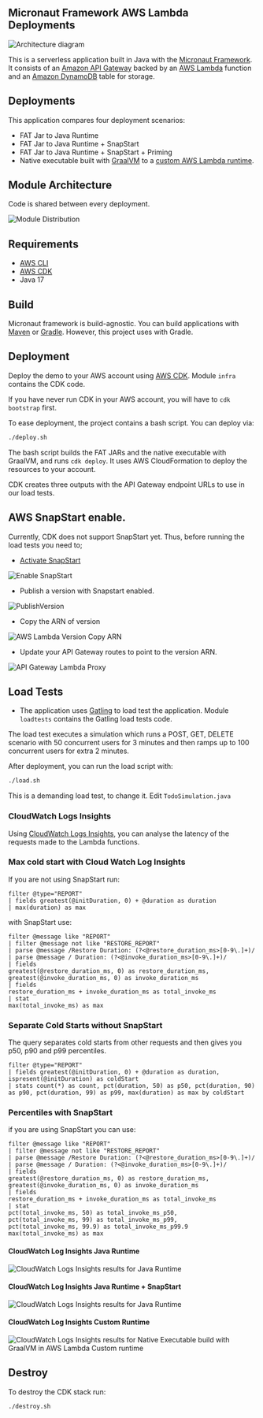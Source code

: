 ## Micronaut Framework AWS Lambda Deployments

![Architecture diagram](architecture.png)

This is a serverless application built in Java with the [Micronaut Framework](https://micronaut.io). It consists of an [Amazon API Gateway](https://aws.amazon.com/api-gateway/) backed by an [AWS Lambda](https://aws.amazon.com/lambda/) function and an [Amazon DynamoDB](https://aws.amazon.com/dynamodb/) table for storage.

## Deployments

This application compares four deployment scenarios:

- FAT Jar to Java Runtime
- FAT Jar to Java Runtime + SnapStart
- FAT Jar to Java Runtime + SnapStart + Priming
- Native executable built with [GraalVM](https://graalvm.org)  to a [custom AWS Lambda runtime](https://docs.aws.amazon.com/lambda/latest/dg/runtimes-custom.html).

## Module Architecture

Code is shared between every deployment. 

![Module Distribution](module-distribution.png)

## Requirements

- [AWS CLI](https://aws.amazon.com/cli/)
- [AWS CDK](https://aws.amazon.com/cdk/)
- Java 17

## Build

Micronaut framework is build-agnostic. You can build applications with [Maven](https://maven.apache.org) or [Gradle](https://gradle.org). However, this project uses with Gradle. 

## Deployment

Deploy the demo to your AWS account using [AWS CDK](https://aws.amazon.com/cdk/). Module `infra` contains the CDK code.

If you have never run CDK in your AWS account, you will have to `cdk bootstrap` first.

To ease deployment, the project contains a bash script. You can deploy via: 

```bash
./deploy.sh
```

The bash script builds the FAT JARs and the native executable with GraalVM, and runs `cdk deploy`. It uses AWS CloudFormation to deploy the resources to your account.

CDK creates three outputs with the API Gateway endpoint URLs to use in our load tests.

## AWS SnapStart enable. 

Currently, CDK does not support SnapStart yet. Thus, before running the load tests you need to;

- [Activate SnapStart](https://docs.aws.amazon.com/lambda/latest/dg/snapstart-activate.html)

![Enable SnapStart](enable-snapstart-on-published-versions.png)


- Publish a version with Snapstart enabled.

![PublishVersion](publish-version.png)

- Copy the ARN of version

![AWS Lambda Version Copy ARN](aws-lambda-version-arn.png)

- Update your API Gateway routes to point to the version ARN.

![API Gateway Lambda Proxy](apigateway-lambda-proxy-integration.png)

## Load Tests

- The application uses [Gatling](https://gatling.io/) to load test the application. Module `loadtests` contains the Gatling load tests code.

The load test executes a simulation which runs a POST, GET, DELETE scenario with 50 concurrent users for 3 minutes and then ramps up to 100 concurrent users for extra 2 minutes.    

After deployment, you can run the load script with: 

```bash
./load.sh
```

This is a demanding load test, to change it. Edit `TodoSimulation.java` 

### CloudWatch Logs Insights

Using [CloudWatch Logs Insights](https://docs.aws.amazon.com/AmazonCloudWatch/latest/logs/AnalyzingLogData.html), you can analyse the latency of the requests made to the Lambda functions.

### Max cold start with Cloud Watch Log Insights

If you are not using SnapStart run: 

```
filter @type="REPORT"
| fields greatest(@initDuration, 0) + @duration as duration
| max(duration) as max
```

with SnapStart use: 

```
filter @message like "REPORT"
| filter @message not like "RESTORE_REPORT"
| parse @message /Restore Duration: (?<@restore_duration_ms>[0-9\.]+)/
| parse @message / Duration: (?<@invoke_duration_ms>[0-9\.]+)/
| fields
greatest(@restore_duration_ms, 0) as restore_duration_ms,
greatest(@invoke_duration_ms, 0) as invoke_duration_ms
| fields
restore_duration_ms + invoke_duration_ms as total_invoke_ms
| stat
max(total_invoke_ms) as max
```

### Separate Cold Starts without SnapStart

The query separates cold starts from other requests and then gives you p50, p90 and p99 percentiles.

```
filter @type="REPORT"
| fields greatest(@initDuration, 0) + @duration as duration, ispresent(@initDuration) as coldStart
| stats count(*) as count, pct(duration, 50) as p50, pct(duration, 90) as p90, pct(duration, 99) as p99, max(duration) as max by coldStart
```

### Percentiles with SnapStart

if you are using SnapStart you can use: 

```
filter @message like "REPORT"
| filter @message not like "RESTORE_REPORT"
| parse @message /Restore Duration: (?<@restore_duration_ms>[0-9\.]+)/
| parse @message / Duration: (?<@invoke_duration_ms>[0-9\.]+)/
| fields
greatest(@restore_duration_ms, 0) as restore_duration_ms,
greatest(@invoke_duration_ms, 0) as invoke_duration_ms
| fields
restore_duration_ms + invoke_duration_ms as total_invoke_ms
| stat
pct(total_invoke_ms, 50) as total_invoke_ms_p50,
pct(total_invoke_ms, 99) as total_invoke_ms_p99,
pct(total_invoke_ms, 99.9) as total_invoke_ms_p99.9
max(total_invoke_ms) as max
```

#### CloudWatch Log Insights Java Runtime

![CloudWatch Logs Insights results for Java Runtime](cloudwatch-log-insights-java.png)

#### CloudWatch Log Insights Java Runtime + SnapStart

![CloudWatch Logs Insights results for Java Runtime](cloudwatch-log-insights-java-snapstart.png)

#### CloudWatch Log Insights Custom Runtime

![CloudWatch Logs Insights results for Native Executable build with GraalVM in AWS Lambda Custom runtime](cloudwatch-log-insights-native.png)


## Destroy

To destroy the CDK stack run: 

```bash
./destroy.sh
```
